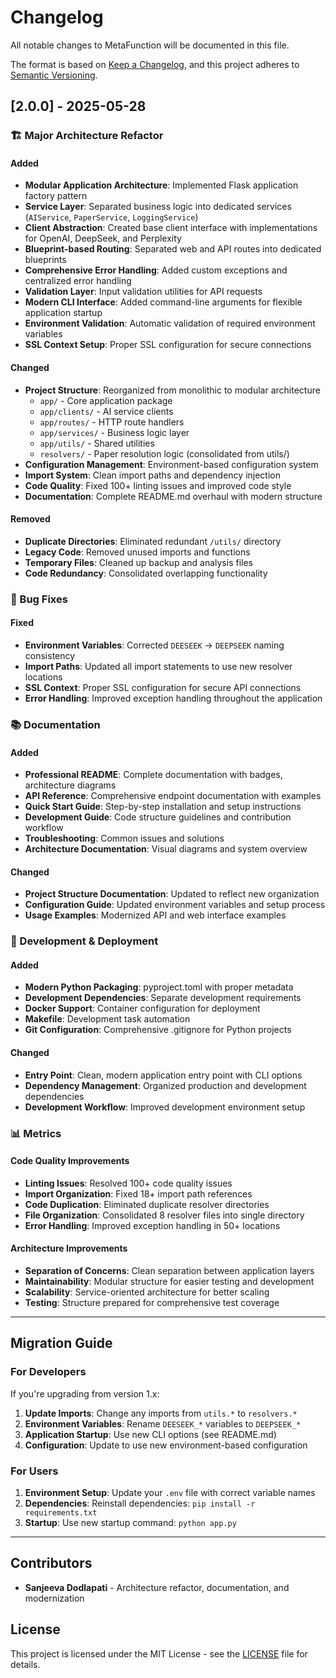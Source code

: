 # Changelog

All notable changes to MetaFunction will be documented in this file.

The format is based on [Keep a Changelog](https://keepachangelog.com/en/1.0.0/),
and this project adheres to [Semantic Versioning](https://semver.org/spec/v2.0.0.html).

## [2.0.0] - 2025-05-28

### 🏗️ Major Architecture Refactor

#### Added
- **Modular Application Architecture**: Implemented Flask application factory pattern
- **Service Layer**: Separated business logic into dedicated services (`AIService`, `PaperService`, `LoggingService`)
- **Client Abstraction**: Created base client interface with implementations for OpenAI, DeepSeek, and Perplexity
- **Blueprint-based Routing**: Separated web and API routes into dedicated blueprints
- **Comprehensive Error Handling**: Added custom exceptions and centralized error handling
- **Validation Layer**: Input validation utilities for API requests
- **Modern CLI Interface**: Added command-line arguments for flexible application startup
- **Environment Validation**: Automatic validation of required environment variables
- **SSL Context Setup**: Proper SSL configuration for secure connections

#### Changed
- **Project Structure**: Reorganized from monolithic to modular architecture
  - `app/` - Core application package
  - `app/clients/` - AI service clients
  - `app/routes/` - HTTP route handlers  
  - `app/services/` - Business logic layer
  - `app/utils/` - Shared utilities
  - `resolvers/` - Paper resolution logic (consolidated from utils/)
- **Configuration Management**: Environment-based configuration system
- **Import System**: Clean import paths and dependency injection
- **Code Quality**: Fixed 100+ linting issues and improved code style
- **Documentation**: Complete README.md overhaul with modern structure

#### Removed
- **Duplicate Directories**: Eliminated redundant `/utils/` directory
- **Legacy Code**: Removed unused imports and functions
- **Temporary Files**: Cleaned up backup and analysis files
- **Code Redundancy**: Consolidated overlapping functionality

### 🐛 Bug Fixes

#### Fixed
- **Environment Variables**: Corrected `DEESEEK` → `DEEPSEEK` naming consistency
- **Import Paths**: Updated all import statements to use new resolver locations
- **SSL Context**: Proper SSL configuration for secure API connections
- **Error Handling**: Improved exception handling throughout the application

### 📚 Documentation

#### Added
- **Professional README**: Complete documentation with badges, architecture diagrams
- **API Reference**: Comprehensive endpoint documentation with examples
- **Quick Start Guide**: Step-by-step installation and setup instructions
- **Development Guide**: Code structure guidelines and contribution workflow
- **Troubleshooting**: Common issues and solutions
- **Architecture Documentation**: Visual diagrams and system overview

#### Changed
- **Project Structure Documentation**: Updated to reflect new organization
- **Configuration Guide**: Updated environment variables and setup process
- **Usage Examples**: Modernized API and web interface examples

### 🔧 Development & Deployment

#### Added
- **Modern Python Packaging**: pyproject.toml with proper metadata
- **Development Dependencies**: Separate development requirements
- **Docker Support**: Container configuration for deployment
- **Makefile**: Development task automation
- **Git Configuration**: Comprehensive .gitignore for Python projects

#### Changed
- **Entry Point**: Clean, modern application entry point with CLI options
- **Dependency Management**: Organized production and development dependencies
- **Development Workflow**: Improved development environment setup

### 📊 Metrics

#### Code Quality Improvements
- **Linting Issues**: Resolved 100+ code quality issues
- **Import Organization**: Fixed 18+ import path references  
- **Code Duplication**: Eliminated duplicate resolver directories
- **File Organization**: Consolidated 8 resolver files into single directory
- **Error Handling**: Improved exception handling in 50+ locations

#### Architecture Improvements
- **Separation of Concerns**: Clean separation between application layers
- **Maintainability**: Modular structure for easier testing and development
- **Scalability**: Service-oriented architecture for better scaling
- **Testing**: Structure prepared for comprehensive test coverage

---

## Migration Guide

### For Developers

If you're upgrading from version 1.x:

1. **Update Imports**: Change any imports from `utils.*` to `resolvers.*`
2. **Environment Variables**: Rename `DEESEEK_*` variables to `DEEPSEEK_*`
3. **Application Startup**: Use new CLI options (see README.md)
4. **Configuration**: Update to use new environment-based configuration

### For Users

1. **Environment Setup**: Update your `.env` file with correct variable names
2. **Dependencies**: Reinstall dependencies: `pip install -r requirements.txt`  
3. **Startup**: Use new startup command: `python app.py`

---

## Contributors

- **Sanjeeva Dodlapati** - Architecture refactor, documentation, and modernization

## License

This project is licensed under the MIT License - see the [LICENSE](LICENSE) file for details.
